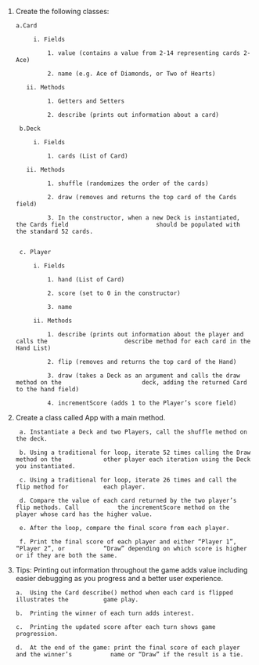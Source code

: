1. Create the following classes:

       a.Card

       		i. Fields

                1. value (contains a value from 2-14 representing cards 2-Ace)

                2. name (e.g. Ace of Diamonds, or Two of Hearts)

          ii. Methods

                1. Getters and Setters

                2. describe (prints out information about a card)

		b.Deck

         	i. Fields

                1. cards (List of Card)

          ii. Methods

                1. shuffle (randomizes the order of the cards)

                2. draw (removes and returns the top card of the Cards field)

                3. In the constructor, when a new Deck is instantiated, the Cards field 						should be populated with the standard 52 cards.


		c. Player

			i. Fields

                1. hand (List of Card)

                2. score (set to 0 in the constructor)

                3. name

			ii. Methods

                1. describe (prints out information about the player and calls the 						describe method for each card in the Hand List)

                2. flip (removes and returns the top card of the Hand)

                3. draw (takes a Deck as an argument and calls the draw method on the 						deck, adding the returned Card to the hand field)

                4. incrementScore (adds 1 to the Player’s score field)


2. Create a class called App with a main method.

		a. Instantiate a Deck and two Players, call the shuffle method on the deck.

		b. Using a traditional for loop, iterate 52 times calling the Draw method on the 			other player each iteration using the Deck you instantiated.

		c. Using a traditional for loop, iterate 26 times and call the flip method for 			each player.

		d. Compare the value of each card returned by the two player’s flip methods. Call 			the incrementScore method on the player whose card has the higher value.

		e. After the loop, compare the final score from each player.

		f. Print the final score of each player and either “Player 1”, “Player 2”, or 			“Draw” depending on which score is higher or if they are both the same.

 

3.  Tips:  Printing out information throughout the game adds value including easier debugging as you progress and a better user experience.

		a.  Using the Card describe() method when each card is flipped illustrates the 			game play.

		b.  Printing the winner of each turn adds interest. 

		c.  Printing the updated score after each turn shows game progression.

		d.  At the end of the game: print the final score of each player and the winner’s 			name or “Draw” if the result is a tie.

 